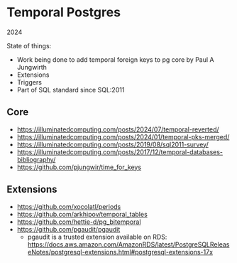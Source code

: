 Temporal Postgres
=================

2024

State of things:
 - Work being done to add temporal foreign keys to pg core by Paul A Jungwirth
 - Extensions
 - Triggers
 - Part of SQL standard since SQL:2011

Core
----

 - https://illuminatedcomputing.com/posts/2024/07/temporal-reverted/
 - https://illuminatedcomputing.com/posts/2024/01/temporal-pks-merged/
 - https://illuminatedcomputing.com/posts/2019/08/sql2011-survey/
 - https://illuminatedcomputing.com/posts/2017/12/temporal-databases-bibliography/
 - https://github.com/pjungwir/time_for_keys

Extensions
----------
 - https://github.com/xocolatl/periods
 - https://github.com/arkhipov/temporal_tables
 - https://github.com/hettie-d/pg_bitemporal
 - https://github.com/pgaudit/pgaudit
   - pgaudit is a trusted extension available on RDS: https://docs.aws.amazon.com/AmazonRDS/latest/PostgreSQLReleaseNotes/postgresql-extensions.html#postgresql-extensions-17x
